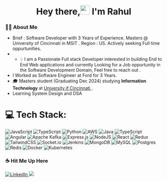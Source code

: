 <h1 align="center"> Hey there,<img src="https://media.giphy.com/media/hvRJCLFzcasrR4ia7z/giphy.gif" width="30px"/> I'm Rahul</h1>

### :man_technologist: About Me 

- Brief : Software Developer with 3 Years of Experience. Masters @ University of Cincinnati in MSIT . Region : US. Actively seeking Full time oppurtunities. 
- - 💡 I am a Passionate Full stack Developer interested in building End to End Web applications and currently Looking for a Job oppurtunity in the Software Development Domain, Feel free to reach out .<br>
- I Worked as Software Engineer at Ford for 3 Years. 
- 🎓 Masters student (Graduating Dec 2024) studying <strong>Information Technology </strong> at [University if Cincinnati ](uc.edu).
- Learning System Design and DSA <br> 



# 💻 Tech Stack:
 ![JavaScript](https://img.shields.io/badge/javascript-%23323330.svg?style=for-the-badge&logo=javascript&logoColor=%23F7DF1E) ![TypeScript](https://img.shields.io/badge/typescript-%23007ACC.svg?style=for-the-badge&logo=typescript&logoColor=white) ![Python](https://img.shields.io/badge/python-3670A0?style=for-the-badge&logo=python&logoColor=ffdd54) ![AWS](https://img.shields.io/badge/AWS-%23FF9900.svg?style=for-the-badge&logo=amazon-aws&logoColor=white) ![Java](https://img.shields.io/badge/java-%23ED8B00.svg?style=for-the-badge&logo=openjdk&logoColor=white) ![TypeScript](https://img.shields.io/badge/typescript-%23007ACC.svg?style=for-the-badge&logo=typescript&logoColor=white) ![Angular](https://img.shields.io/badge/angular-%23DD0031.svg?style=for-the-badge&logo=angular&logoColor=white) ![Apache Kafka](https://img.shields.io/badge/Apache%20Kafka-000?style=for-the-badge&logo=apachekafka) ![Express.js](https://img.shields.io/badge/express.js-%23404d59.svg?style=for-the-badge&logo=express&logoColor=%2361DAFB) ![NodeJS](https://img.shields.io/badge/node.js-6DA55F?style=for-the-badge&logo=node.js&logoColor=white) ![React](https://img.shields.io/badge/react-%2320232a.svg?style=for-the-badge&logo=react&logoColor=%2361DAFB) ![Redux](https://img.shields.io/badge/redux-%23593d88.svg?style=for-the-badge&logo=redux&logoColor=white) ![TailwindCSS](https://img.shields.io/badge/tailwindcss-%2338B2AC.svg?style=for-the-badge&logo=tailwind-css&logoColor=white) ![Socket.io](https://img.shields.io/badge/Socket.io-black?style=for-the-badge&logo=socket.io&badgeColor=010101) ![Jenkins](https://img.shields.io/badge/jenkins-%232C5263.svg?style=for-the-badge&logo=jenkins&logoColor=white) ![MongoDB](https://img.shields.io/badge/MongoDB-%234ea94b.svg?style=for-the-badge&logo=mongodb&logoColor=white) ![MySQL](https://img.shields.io/badge/mysql-%2300000f.svg?style=for-the-badge&logo=mysql&logoColor=white) ![Postgres](https://img.shields.io/badge/postgres-%23316192.svg?style=for-the-badge&logo=postgresql&logoColor=white) ![Redis](https://img.shields.io/badge/redis-%23DD0031.svg?style=for-the-badge&logo=redis&logoColor=white) ![Docker](https://img.shields.io/badge/docker-%230db7ed.svg?style=for-the-badge&logo=docker&logoColor=white) ![Kubernetes](https://img.shields.io/badge/kubernetes-%23326ce5.svg?style=for-the-badge&logo=kubernetes&logoColor=white)



### :coffee: Hit Me Up Here

<p align="left">
    <a href="https://www.linkedin.com/in/rahulkumarreddy14/">
        <img src="https://img.shields.io/badge/LinkedIn-0077B5?style=for-the-badge&logo=linkedin&logoColor=white" alt="LinkedIn"/>
    </a>
    <a href="https://github.com/rahulreddy14" alt="Github" title="github">
       <img src="https://img.shields.io/badge/For_More_Useful_Repos-15k?style=for-the-badge&color=2088FF&logo=github&logoColor=fff"/>
    </a>
<!--     <a href="https://x.com/RahulReddy_tw" alt="X" title="X">
        <img src="https://img.shields.io/badge/X-1DA1F2?style=for-the-badge&logo=x&logoColor=white" alt="X"/>
    </a> -->
</p>

<!-- # 📊 GitHub Stats:
![](https://github-readme-stats.vercel.app/api?username=Rahulreddy14&theme=dark&hide_border=false&include_all_commits=false&count_private=false)<br/>
![](https://github-readme-streak-stats.herokuapp.com/?user=Rahulreddy14&theme=dark&hide_border=false)<br/>
![](https://github-readme-stats.vercel.app/api/top-langs/?username=aasishchunduri&theme=dark&hide_border=false&include_all_commits=false&count_private=false&layout=compact) -->
